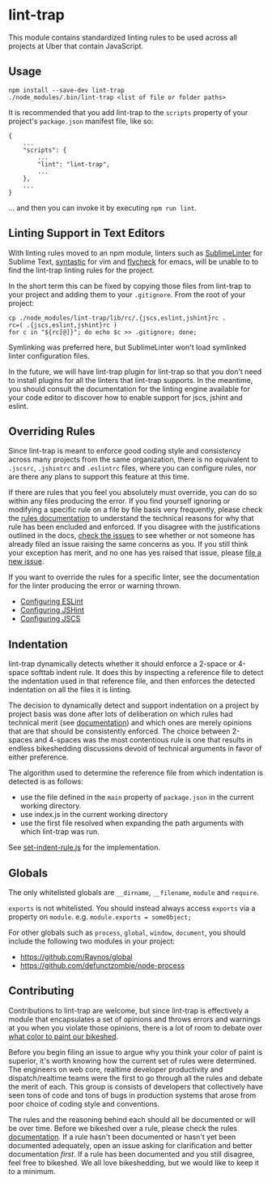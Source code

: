 lint-trap
=========

This module contains standardized linting rules to be used across all projects
at Uber that contain JavaScript.


Usage
-----

    npm install --save-dev lint-trap
    ./node_modules/.bin/lint-trap <list of file or folder paths>

It is recommended that you add lint-trap to the `scripts` property of your
project's `package.json` manifest file, like so:

    {
        ...
        "scripts": {
            ...
            "lint": "lint-trap",
            ...
        },
        ...
    }

... and then you can invoke it by executing `npm run lint`.


Linting Support in Text Editors
-------------------------------

With linting rules moved to an npm module, linters such as [SublimeLinter][sl]
for Sublime Text, [syntastic][syn] for vim and [flycheck][fc] for emacs, will
be unable to to find the lint-trap linting rules for the project.

In the short term this can be fixed by copying those files from lint-trap to
your project and adding them to your `.gitignore`. From the root of your
project:

    cp ./node_modules/lint-trap/lib/rc/.{jscs,eslint,jshint}rc .
    rc=( .{jscs,eslint,jshint}rc )
    for c in "${rc[@]}"; do echo $c >> .gitignore; done;

Symlinking was preferred here, but SublimeLinter won't load symlinked linter
configuration files.

In the future, we will have lint-trap plugin for lint-trap so that you don't
need to install plugins for all the linters that lint-trap supports. In the
meantime, you should consult the documentation for the linting engine available
for your code editor to discover how to enable support for jscs, jshint and
eslint.


Overriding Rules
----------------

Since lint-trap is meant to enforce good coding style and consistency across
many projects from the same organization, there is no equivalent to `.jscsrc`,
`.jshintrc` and `.eslintrc` files, where you can configure rules, nor
are there any plans to support this feature at this time. 

If there are rules that you feel you absolutely must override, you can do so
within any files producing the error. If you find yourself ignoring or
modifying a specific rule on a file by file basis very frequently, please check
the [rules documentation][docs] to understand the technical reasons for why
that rule has been encluded and enforced. If you disagree with the
justifications outlined in the docs, [check the issues][issues] to see whether
or not someone has already filed an issue raising the same concerns as you. If
you still think your exception has merit, and no one has yes raised that issue,
please [file a new issue][file-an-issue]. 

If you want to override the rules for a specific linter, see the documentation
for the linter producing the error or warning thrown.

 - [Configuring ESLint][configuring-eslint]
 - [Configuring JSHint][configuring-jshint]
 - [Configuring JSCS][configuring-jscs]


Indentation
-----------

lint-trap dynamically detects whether it should enforce a 2-space or 4-space
softtab indent rule. It does this by inspecting a reference file to detect the
indentation used in that reference file, and then enforces the detected
indentation on all the files it is linting.

The decision to dynamically detect and support indentation on a project by
project basis was done after lots of deliberation on which rules had technical
merit (see [documentation][docs]) and which ones are merely opinions that
are that should be consistently enforced. The choice between 2-spaces and
4-spaces was the most contentious rule is one that results in endless
bikeshedding discussions devoid of technical arguments in favor of either
preference.

The algorithm used to determine the reference file from which indentation is
detected is as follows:

 - use the file defined in the `main` property of `package.json` in the current
   working directory.
 - use index.js in the current working directory
 - use the first file resolved when expanding the path arguments with which
   lint-trap was run.

See [set-indent-rule.js][set-indent-rule.js] for the implementation.


Globals
-------

The only whitelisted globals are `__dirname`, `__filename`, `module` and
`require`.

`exports` is not whitelisted. You should instead always access `exports` via a
property on `module`. e.g. `module.exports = someObject;`

For other globals such as `process`, `global`, `window`, `document`, you should
include the following two modules in your project:
 - https://github.com/Raynos/global
 - https://github.com/defunctzombie/node-process


Contributing
------------

Contributions to lint-trap are welcome, but since lint-trap is effectively a
module that encapsulates a set of opinions and throws errors and warnings at
you when you violate those opinions, there is a lot of room to debate over
[what color to paint our bikeshed][bikeshed].

Before you begin filing an issue to argue why you think your color of paint is
superior, it's worth knowing how the current set of rules were determined. The
engineers on web core, realtime developer productivity and dispatch/realtime
teams were the first to go through all the rules and debate the merit of each.
This group is consists of developers that collectively have seen tons of code
and tons of bugs in production systems that arose from poor choice of coding 
style and conventions.

The rules and the reasoning behind each should all be documented or will be
over time. Before we bikeshed over a rule, please check the rules
[documentation][docs]. If a rule hasn't been documented or hasn't yet been
documented adequately, open an issue asking for clarification and better 
documentation *first*. If a rule has been documented and you still disagree,
feel free to bikeshed. We all love bikeshedding, but we would like to keep it
to a minimum.


[sl]: http://sublimelinter.readthedocs.org/
[syn]: https://github.com/scrooloose/syntastic
[fc]: http://flycheck.readthedocs.org/

[sl-jshint]: https://github.com/SublimeLinter/SublimeLinter-jshint
[sl-jscs]: https://github.com/SublimeLinter/SublimeLinter-jscs/
[sl-eslint]: https://github.com/roadhump/SublimeLinter-eslint

[syn-jshint]: https://github.com/scrooloose/syntastic/wiki/JavaScript%3A---jshint
[syn-jscs]: https://github.com/scrooloose/syntastic/wiki/JavaScript%3A---jscs
[syn-eslint]: https://github.com/scrooloose/syntastic/wiki/JavaScript%3A---eslint

[fs-javascript]: http://flycheck.readthedocs.org/en/latest/guide/languages.html#javascript

[configuring-eslint]: http://eslint.org/docs/configuring/
[configuring-jshint]: http://www.jshint.com/docs/
[configuring-jscs]: https://github.com/jscs-dev/node-jscs#error-suppression
[issues]: https://github.com/uber/lint-trap/issues
[file-an-issue]: https://github.com/uber/lint-trap/issues/new
[docs]: https://github.com/uber/lint-trap/tree/master/docs
[wadlers-law]: http://www.haskell.org/haskellwiki/Wadler's_Law
[set-indent-rule.js]: https://github.com/uber/lint-trap/blob/master/set-indent-rule.js
[bikeshed]: http://red.bikeshed.com/
